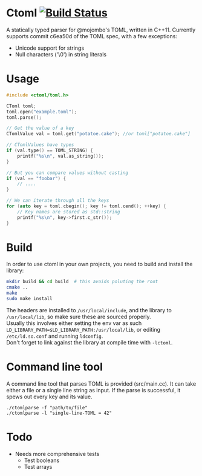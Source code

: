 Ctoml [![Build Status](https://travis-ci.org/toroidal-code/ctoml.png?branch=master)](https://travis-ci.org/toroidal-code/ctoml)
=====

A statically typed parser for @mojombo's TOML, written in C++11. Currently supports commit c6ea50d of the TOML spec, with a few exceptions:

* Unicode support for strings
* Null characters ('\0') in string literals

Usage
=====

```cxx
#include <ctoml/toml.h>

CToml toml;
toml.open("example.toml");
toml.parse();

// Get the value of a key
CTomlValue val = toml.get("potatoe.cake"); //or toml["potatoe.cake"]

// CTomlValues have types
if (val.type() == TOML_STRING) {
	printf("%s\n", val.as_string());
}

// But you can compare values without casting
if (val == "foobar") {
	// ....
}

// We can iterate through all the keys
for (auto key = toml.cbegin(); key != toml.cend(); ++key) {
	// Key names are stored as std::string
	printf("%s\n", key->first.c_str());
}
```

Build
=====

In order to use ctoml in your own projects, you need to build and install the library:

```sh
mkdir build && cd build  # this avoids poluting the root
cmake ..
make
sudo make install
```
The headers are installed to `/usr/local/include`, and the library to `/usr/local/lib`, so make sure these are sourced properly.  
Usually this involves either setting the env var as such `LD_LIBRARY_PATH=$LD_LIBRARY_PATH:/usr/local/lib`, or editing `/etc/ld.so.conf`
and running `ldconfig`.  
Don't forget to link against the library at compile time with `-lctoml`.



Command line tool
=================

A command line tool that parses TOML is provided (src/main.cc). It can take either a file or a single line string as input. If the parse is successful, it spews out every key and its value.

```
./ctomlparse -f "path/to/file"
./ctomlparse -l "single-line-TOML = 42"
```

Todo
====

* Needs more comprehensive tests
	* Test booleans
	* Test arrays
